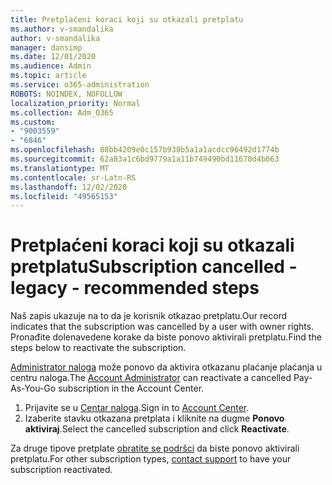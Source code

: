 ```yaml
---
title: Pretplaćeni koraci koji su otkazali pretplatu
ms.author: v-smandalika
author: v-smandalika
manager: dansimp
ms.date: 12/01/2020
ms.audience: Admin
ms.topic: article
ms.service: o365-administration
ROBOTS: NOINDEX, NOFOLLOW
localization_priority: Normal
ms.collection: Adm_O365
ms.custom:
- "9003559"
- "6846"
ms.openlocfilehash: 88bb4209e0c157b938b5a1a1acdcc96492d1774b
ms.sourcegitcommit: 62a83a1c6bd9779a1a11b749490bd11670d4b063
ms.translationtype: MT
ms.contentlocale: sr-Latn-RS
ms.lasthandoff: 12/02/2020
ms.locfileid: "49565153"
---
```

# <a name="subscription-cancelled---legacy---recommended-steps"></a><span data-ttu-id="07252-102">Pretplaćeni koraci koji su otkazali pretplatu</span><span class="sxs-lookup"><span data-stu-id="07252-102">Subscription cancelled - legacy - recommended steps</span></span>

<span data-ttu-id="07252-103">Naš zapis ukazuje na to da je korisnik otkazao pretplatu.</span><span class="sxs-lookup"><span data-stu-id="07252-103">Our record indicates that the subscription was cancelled by a user with owner rights.</span></span> <span data-ttu-id="07252-104">Pronađite dolenavedene korake da biste ponovo aktivirali pretplatu.</span><span class="sxs-lookup"><span data-stu-id="07252-104">Find the steps below to reactivate the subscription.</span></span>

<span data-ttu-id="07252-105">[Administrator naloga](https://docs.microsoft.com/azure/cost-management-billing/manage/billing-subscription-transfer?WT.mc_id=Portal-Microsoft_Azure_Support#whoisaa) može ponovo da aktivira otkazanu plaćanje plaćanja u centru naloga.</span><span class="sxs-lookup"><span data-stu-id="07252-105">The [Account Administrator](https://docs.microsoft.com/azure/cost-management-billing/manage/billing-subscription-transfer?WT.mc_id=Portal-Microsoft_Azure_Support#whoisaa) can reactivate a cancelled Pay-As-You-Go subscription in the Account Center.</span></span>

1. <span data-ttu-id="07252-106">Prijavite se u [Centar naloga](https://account.azure.com/Subscriptions).</span><span class="sxs-lookup"><span data-stu-id="07252-106">Sign in to [Account Center](https://account.azure.com/Subscriptions).</span></span>
2. <span data-ttu-id="07252-107">Izaberite stavku otkazana pretplata i kliknite na dugme **Ponovo aktiviraj**.</span><span class="sxs-lookup"><span data-stu-id="07252-107">Select the cancelled subscription and click **Reactivate**.</span></span>

<span data-ttu-id="07252-108">Za druge tipove pretplate [obratite se podršci](https://ms.portal.azure.com/#blade/Microsoft_Azure_Support/HelpAndSupportBlade/overview) da biste ponovo aktivirali pretplatu.</span><span class="sxs-lookup"><span data-stu-id="07252-108">For other subscription types, [contact support](https://ms.portal.azure.com/#blade/Microsoft_Azure_Support/HelpAndSupportBlade/overview) to have your subscription reactivated.</span></span>
